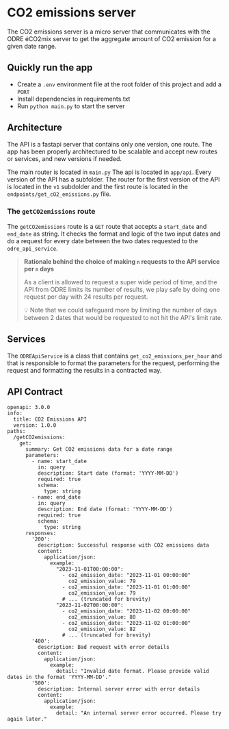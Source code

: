 # CO2 emissions server

The CO2 emissions server is a micro server that communicates with the ODRE éCO2mix server to get the aggregate amount of CO2 emission for a given date range.

## Quickly run the app

- Create a `.env` environment file at the root folder of this project and add a `PORT`
- Install dependencies in requirements.txt
- Run `python main.py` to start the server

## Architecture

The API is a fastapi server that contains only one version, one route. The app has been properly architectured to be scalable and accept new routes or services, and new versions if needed.

The main router is located in `main.py`
The api is located in `app/api`. Every version of the API has a subfolder.
The router for the first version of the API is located in the `v1` subdolder and the first route is located in the `endpoints/get_cO2_emissions.py` file.

### The `getCO2emissions` route

The `getCO2emissions` route is a `GET` route that accepts a `start_date` and `end_date` as string. It checks the format and logic of the two input dates and do a request for every date between the two dates requested to the `odre_api_service`.

> **Rationale behind the choice of making `n` requests to the API service per `n` days**
> 
> As a client is allowed to request a super wide period of time, and the API from ODRE limits its number of results, we play safe by doing one request per day with 24 results per request.
>
> 💡 Note that we could safeguard more by limiting the number of days between 2 dates that would be requested to not hit the API's limit rate.

## Services

The `ODREApiService` is a class that contains `get_co2_emissions_per_hour` and that is responsible to format the parameters for the request, performing the request and formatting the results in a contracted way.

## API Contract

```
openapi: 3.0.0
info:
  title: CO2 Emissions API
  version: 1.0.0
paths:
  /getCO2emissions:
    get:
      summary: Get CO2 emissions data for a date range
      parameters:
        - name: start_date
          in: query
          description: Start date (format: 'YYYY-MM-DD')
          required: true
          schema:
            type: string
        - name: end_date
          in: query
          description: End date (format: 'YYYY-MM-DD')
          required: true
          schema:
            type: string
      responses:
        '200':
          description: Successful response with CO2 emissions data
          content:
            application/json:
              example:
                "2023-11-01T00:00:00":
                  - co2_emission_date: "2023-11-01 00:00:00"
                    co2_emission_value: 79
                  - co2_emission_date: "2023-11-01 01:00:00"
                    co2_emission_value: 79
                  # ... (truncated for brevity)
                "2023-11-02T00:00:00":
                  - co2_emission_date: "2023-11-02 00:00:00"
                    co2_emission_value: 80
                  - co2_emission_date: "2023-11-02 01:00:00"
                    co2_emission_value: 82
                  # ... (truncated for brevity)
        '400':
          description: Bad request with error details
          content:
            application/json:
              example:
                detail: "Invalid date format. Please provide valid dates in the format 'YYYY-MM-DD'."
        '500':
          description: Internal server error with error details
          content:
            application/json:
              example:
                detail: "An internal server error occurred. Please try again later."
```